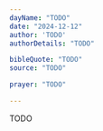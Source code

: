 ```yaml
---
dayName: "TODO"
date: "2024-12-12"
author: 'TODO'
authorDetails: "TODO"

bibleQuote: "TODO"
source: "TODO"

prayer: "TODO"

---
```


TODO
